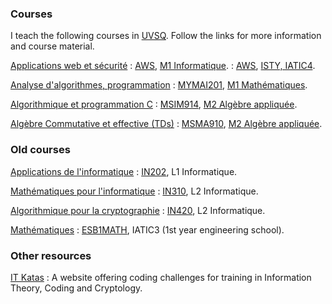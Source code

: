 ### Courses

I teach the following courses in [UVSQ](http://www.uvsq.fr/). Follow
the links for more information and course material.

[Applications web et sécurité][AWS]
: [AWS][AWS], [M1 Informatique][SECRETS].
: [AWS][AWS], [ISTY, IATIC4][ISTY].

[Analyse d'algorithmes, programmation][MYMAI201]
: [MYMAI201][MYMAI201], [M1 Mathématiques](MINT).

[Algorithmique et programmation C][MSIM914]
: [MSIM914][MSIM914], [M2 Algèbre appliquée][MA2].

[Algèbre Commutative et effective (TDs)][MSMA910]
: [MSMA910][MSMA910], [M2 Algèbre appliquée][MA2].

### Old courses

[Applications de l'informatique][IN202]
: [IN202][IN202], L1 Informatique.

[Mathématiques pour l'informatique][IN310]
: [IN310][IN310], L2 Informatique.

[Algorithmique pour la cryptographie][IN420]
: [IN420][IN420], L2 Informatique.

[Mathématiques][ESB1MATH]
: [ESB1MATH][ESB1MATH], IATIC3 (1st year engineering school).

### Other resources
      
[IT Katas](http://it-katas.defeo.lu/ "IT Katas")
: A website offering coding challenges for training in Information Theory, Coding and Cryptology.


[MSIM914]: http://defeo.lu/MA2-AlgoC/ "MSIM914"
[MSMA910]: http://defeo.lu/MA2-ace/ "MSMA910"
[AWS]: http://defeo.lu/aws/ "AWS"
[IN202]: http://defeo.lu/in202/ "IN202"
[IN310]: http://defeo.lu/in310/ "IN310"
[IN420]: http://defeo.lu/in420/ "IN420"
[ESB1MATH]: http://defeo.lu/esb1math/ "ESB1MATH"
[MA2]: http://www.departement.math.uvsq.fr/master2AA
[SECRETS]: http://www.master-secrets.uvsq.fr/
[MINT]: http://www.departement.math.uvsq.fr/MINT "MINT"
[MYMAI201]: https://defeo.lu/M1-AlgoProg/ "MYMAI201"
[ISTY]: http://www.isty.uvsq.fr/ "ISTY"
